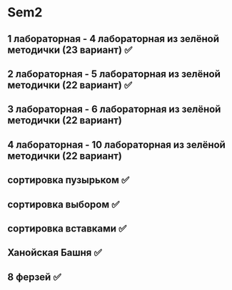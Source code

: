 # Sem2
## 1 лабораторная - 4 лабораторная из зелёной методички (23 вариант) ✅
## 2 лабораторная - 5 лабораторная из зелёной методички (22 вариант) ✅
## 3 лабораторная - 6 лабораторная из зелёной методички (22 вариант) 
## 4 лабораторная - 10 лабораторная из зелёной методички (22 вариант) 
## сортировка пузырьком ✅
## сортировка выбором ✅
## сортировка вставками ✅
## Ханойская Башня ✅
## 8 ферзей ✅
